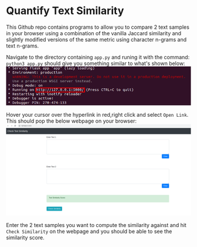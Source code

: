 # Quantify Text Similarity

This Github repo contains programs to allow you to compare 2 text samples in your browser using a combination of the vanilla Jaccard similarity and slightly modified versions of the same metric using character n-grams and text n-grams.

Navigate to the directory containing `app.py` and runing it with the command: `python3 app.py` should give you something similar to what's shown below:
![Terminal Output](/images/terminal2.png)
<br/>

Hover your cursor over the hyperlink in red,right click and select `Open Link`. This should pop the below webpage on your browser:
![Webpage Output](/images/webpage.png)

Enter the 2 text samples you want to compute the similarity against and hit `Check Similarity` on the webpage and you should be able to see the similarity score.
